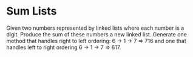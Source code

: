 # Sum Lists

Given two numbers represented by linked lists where each number is a digit. Produce the sum of these numbers a new linked list. Generate one method that handles right to left ordering: 6 -> 1 -> 7 => 716 and one that handles left to right ordering 6 -> 1 -> 7 => 617.
